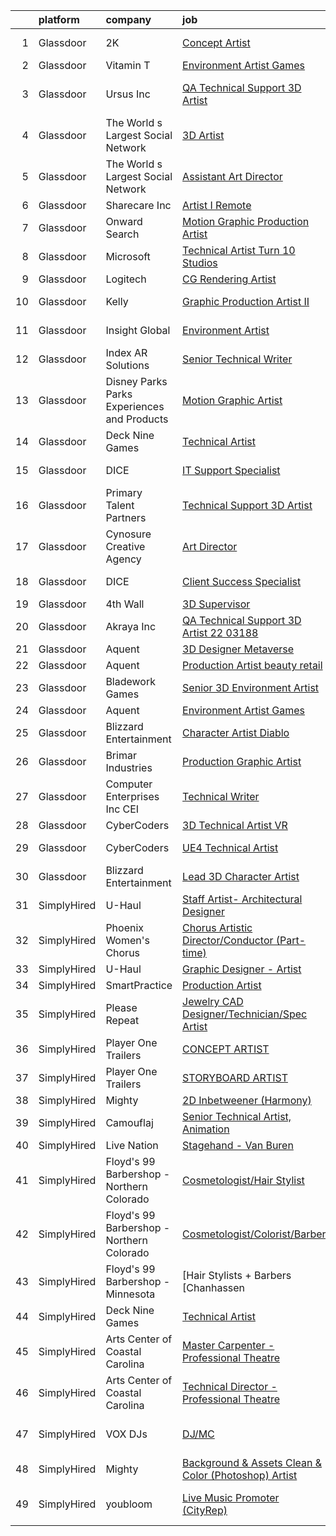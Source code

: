 

|    | platform    | company                                      | job                                                                                                                                                                                                                                                                                                                                                                                                                                                                                                                                                                                                                                                                                                                                                                                                                                                                                                                                                                                                                                                                                                                                                                                                                                                                                                                                                                                                                                                                                                                                                                            | update_time   | location                 |
|---:|:------------|:---------------------------------------------|:-------------------------------------------------------------------------------------------------------------------------------------------------------------------------------------------------------------------------------------------------------------------------------------------------------------------------------------------------------------------------------------------------------------------------------------------------------------------------------------------------------------------------------------------------------------------------------------------------------------------------------------------------------------------------------------------------------------------------------------------------------------------------------------------------------------------------------------------------------------------------------------------------------------------------------------------------------------------------------------------------------------------------------------------------------------------------------------------------------------------------------------------------------------------------------------------------------------------------------------------------------------------------------------------------------------------------------------------------------------------------------------------------------------------------------------------------------------------------------------------------------------------------------------------------------------------------------|:--------------|:-------------------------|
|  1 | Glassdoor   | 2K                                           | [Concept Artist](https://www.glassdoor.com/partner/jobListing.htm?pos=129&ao=1136043&s=58&guid=0000018104495087941b4ac4effd44a5&src=GD_JOB_AD&t=SR&vt=w&ea=1&cs=1_e12493be&cb=1653634323007&jobListingId=1007861689507&jrtk=3-0-1g424ik5or0p6801-1g424ik65q0un800-98a003729e60c8bc-)                                                                                                                                                                                                                                                                                                                                                                                                                                                                                                                                                                                                                                                                                                                                                                                                                                                                                                                                                                                                                                                                                                                                                                                                                                                                                           | 13d           | Baltimore, MD            |
|  2 | Glassdoor   | Vitamin T                                    | [Environment Artist  Games ](https://www.glassdoor.com/partner/jobListing.htm?pos=117&ao=1110586&s=58&guid=0000018104495087941b4ac4effd44a5&src=GD_JOB_AD&t=SR&vt=w&cs=1_854f8ee0&cb=1653634323006&jobListingId=1007869703247&cpc=3BA4CE39D5B5DEF5&jrtk=3-0-1g424ik5or0p6801-1g424ik65q0un800-b16b9bd347ff9b73--6NYlbfkN0DMrcEu7yrtATojKJA7cEzGQ3FdRGWLh0CZQInL4ECGI6k5tN82kdM0cJmh4vC7GghDUiCrBCzcmzRQhuhw_EUgpqveB_AJxkOHiywzxAOdN4-mL0Ndw5IzkIMiDHbiOMGzSQBWTfgVPuUEun1nvBFi5dXhVQEenhtQE5aE-GFbROfoeZLpgkrCHUVSbdDD1slSC6XjxZoAlONkxe2p6EpZtk00mogDDGp7uhaR3-sikYKtEHt-3XIu2gQh4LrqdRb9JNzj2xATEebdRFSjZjX7wLyrj0lV3EXsOHzy8Y9NJH01s-A_eTBTU4IhB5bhiS-8S7cY-ryfYpqwVIGm47V3aroe5VfiNtos1-6NV-0YyOVoNahzkVA8r1u98jgaw0gfeVN2bTy3oq6KJLd-tD6SxEtuOVnd0nFGgU9uOMwuqKHXvh-UdWH8RO1uyGeL0ozMffY0YFy0D1VvH6y0_TUm)                                                                                                                                                                                                                                                                                                                                                                                                                                                                                                                                                                                                                                                                                                                                                               | 9d            | Seattle, WA              |
|  3 | Glassdoor   | Ursus  Inc                                   | [QA Technical Support 3D Artist](https://www.glassdoor.com/partner/jobListing.htm?pos=106&ao=1110586&s=58&guid=0000018104495087941b4ac4effd44a5&src=GD_JOB_AD&t=SR&vt=w&ea=1&cs=1_6f799bdf&cb=1653634323004&jobListingId=1007895506669&cpc=7F6F94E2229B3AB5&jrtk=3-0-1g424ik5or0p6801-1g424ik65q0un800-2f95e1f65c736e8a--6NYlbfkN0CT8vBT9H5mqECx2dfLV_FONLPDKpIRssxVwtj05Tmm4rA5I0VNOPdM1oYsK66ov5pd1D8TFEzF-bPxv7iFcqwJIp8izRZ0O7z5k-EIgIS-qEe3oSm8paC71AzvSTsFdbaqVcnybvg7X3v-Dl3nVei1INK04EuV7KbUNp9NSXlRlNBPnwF4hc_LsGlEE-AaNZvzm4ZA7vXpyZPm7v57EMBRz87C_HhGUbs8njjIMve5lDnKEpm2TndLO9niM_2YMMsDghyT753m9Wl0IH70lPlrILQM-Lnj5KvMKW0Hf15fCu3-qqRY_BQ-Orgz4U6byYLyfJoVp_ABLLDBrzoDer1MWaMdCe1bzq2QGaOQUiullHDl0HwP9svnh-wT5nTLgp1oJbrjKmcNTt5XdzV48PbM6dt8fmprbDwViJsTxwtYRDzNmTs7hCy6MCjYfU44Ry1wZUe3b47QNOOdkm5stWB43lH8KD1CtqBW0QW9Qlue2_BuZ4p8_G9lFdjK__ty7fV9Ww0Of2knk-VmUtrtbz9J4SWuXyFYpY0TpWllG61iSmLD7gTyr-jz3eEhinBFhExvMf0ZKPOlGgucTijYbeH_DiMr8Kr57TaCl7wPnJl6Y_5Z4zZsQ4ntTBD2P-1pgeSoCNd3Hq7hnV4c46mhp-frE70dTHw9kOnyfa-wTqjvsCpcY9myL68DoUCHyd5MlcQJy2wBUIQcXGCVXtgGRatrabELaENRSEX-SN0CaFgiohEEKJsm8y87uwtaD9Ky0hQG7-4pDU181AeBsbNBZG0nzO3MoEcnyw5u4x9ibwSUOnKw4_gRpoWZZNV9d2YTBSlT141X2YVwE28pc_Tm8s5xjyfaiXx3VCllxAgwkhC9tPIgYeAVfUVrqP0lMU2ptH2IWfpWaPNaeKAn3ncSlvjip8mhIl8v8OddidwkAHIoTv3gDh7dt3gRKsoM-K0A1ybWvHOicrdEfi3ICPOEaKEeWGOMhmOdtqNVK3FNJ1ex-rNEu93Qksgvsk_a9a3Sn8UzK8ajIJB8OQ%3D%3D)                                                                                                                                                          | 24h           | San Francisco, CA        |
|  4 | Glassdoor   | The World s Largest Social Network           | [3D Artist](https://www.glassdoor.com/partner/jobListing.htm?pos=113&ao=1110586&s=58&guid=0000018104495087941b4ac4effd44a5&src=GD_JOB_AD&t=SR&vt=w&ea=1&cs=1_d5d6898b&cb=1653634323005&jobListingId=1007887320014&cpc=F41FEAB56D215062&jrtk=3-0-1g424ik5or0p6801-1g424ik65q0un800-5a9b5b0777c65463--6NYlbfkN0DSgjPPcnEdvoK3uuxfISLALE6pB1FR7YSHOr_tSg5_QGIhoz_2VqUepdcKLBLI_zS2blUDbD7HHtjy1zKC_nmU-WXsTEr0zUGrzPJlaAdyCnT4m7SFmb2u7B4QI22uFENgKBdGeJpQrBaDSPonRTJFynOiHdeaKH7RCKR4zL4zhEfeWF35rSkYguauY8vQAiz3PIG9amGtQUT6DvdQTdszN3YOYHy0zu703KjzwIJPZV1edjcjV7atPQg1hTXnEoskLgpv5llJmB8B5srq1R-ETKVewJuD32KQxVdHKIDHyWu7QMeP47ymSy6QgPkLQi3IZn5x6oAOoz-EHcw74hszMdREoR5-u5_6q4_4rO0Xwc1gd1yBjRNTqt4wflH4vuC-LJK4CVLF6aCiupo0h1pRttnSJF9XCPW418L1Fuq4wAJxL1T7NkzJw1WT2kwRHHFrOUY9rGabnnEywAXw10zpZ36FV3q_MR0eCMUItqBuALBd9wDiuid3mJ4Wo5P6SMnyAP8-m1eIKjuut8xPnrizmlfGKuKAmAQ7d4qgYuEZ40UckH2gd1giaelIwwcTWQeZi4LSE7dzZQ%3D%3D)                                                                                                                                                                                                                                                                                                                                                                                                                                                                                                                                                                                                                                               | 3d            | Menlo Park, CA           |
|  5 | Glassdoor   | The World s Largest Social Network           | [Assistant Art Director](https://www.glassdoor.com/partner/jobListing.htm?pos=116&ao=1110586&s=58&guid=0000018104495087941b4ac4effd44a5&src=GD_JOB_AD&t=SR&vt=w&ea=1&cs=1_5cf623b2&cb=1653634323006&jobListingId=1007893754615&cpc=334ABAF5D42DC775&jrtk=3-0-1g424ik5or0p6801-1g424ik65q0un800-c8fd89e0875b1b4f--6NYlbfkN0DSgjPPcnEdvoK3uuxfISLALE6pB1FR7YSHOr_tSg5_QGIhoz_2VqUepdcKLBLI_zQ4dfL_mMshOos95en_JIyx8E4GpGx4iJ6E0RzPegVSF8WH4jq5WR5meCYmXttGw0DeMdx-IMQQGKFTgFBbFk46SNDaD6jxyQsfJvpjhru_I-nAPlEXU4kwqVhIfMLSHwPZQ-Za4Xv0O9VnaJtxKSwDJ5sSx1z1Rnc1R9V-FNeznS4NKZI21mANZNB5ilK8UZlwNOgUDjgVcb3JgdcorvspngyLIhOfv0Re12UCA-ANeje1u9CiBXwV-Sv39H5B-MgS68s-7azhq2a7Uum0m7PcsG-212vBcT5lNHzB2edbxLmZTlpQDxX2owOZysOuFZnI1XeChR_wMr7ADkWEw_HyUkfZ0fUadpRuHrWwXShlTihD8CPcdGCXVIe-qSAFJSgN6YC_E7_HGNtvfqr_lVuE4tKK4gPalBiwNpGrf7xG_tM9tB0Kwa8w5iDTdNRNlhK4kVbdDYjDUQsTR7TP8miR0y5NCOXMpma_eH9SfwC4ImXv96lveTxItMqMV7miB0lNUFY8nIKI-Dv-j4oC9Bur)                                                                                                                                                                                                                                                                                                                                                                                                                                                                                                                                                                                                                              | 1d            | Los Angeles, CA          |
|  6 | Glassdoor   | Sharecare Inc                                | [Artist I   Remote](https://www.glassdoor.com/partner/jobListing.htm?pos=127&ao=1136043&s=58&guid=0000018104495087941b4ac4effd44a5&src=GD_JOB_AD&t=SR&vt=w&ea=1&cs=1_d332c471&cb=1653634323007&jobListingId=1007886751136&jrtk=3-0-1g424ik5or0p6801-1g424ik65q0un800-2a2d66739f1a2163-)                                                                                                                                                                                                                                                                                                                                                                                                                                                                                                                                                                                                                                                                                                                                                                                                                                                                                                                                                                                                                                                                                                                                                                                                                                                                                        | 3d            | Sarasota, FL             |
|  7 | Glassdoor   | Onward Search                                | [Motion Graphic Production Artist](https://www.glassdoor.com/partner/jobListing.htm?pos=115&ao=1110586&s=58&guid=0000018104495087941b4ac4effd44a5&src=GD_JOB_AD&t=SR&vt=w&cs=1_e9cef559&cb=1653634323005&jobListingId=1007893632752&cpc=6FC5BA77C9A4CD78&jrtk=3-0-1g424ik5or0p6801-1g424ik65q0un800-b2dff25a131663df--6NYlbfkN0B7YoEZZ2QAGDyEGGmBPAUWSHc1Mt3sMCn9FehKcWA3wwfxcx19LEZnY8Y4HGhdxxo6fwQrTqm1dHsF-qAo4EFWxjrCapzodPFADzkwy1QCGlC6T9i2nL0GLhHYIBeqdvUUvWS7RN6lNdvwEeKEf75ILJl8vgNwXShUagQzM9DQxrtrToFjpdoppnNEXPBK1uq-QM138qdmguNnVCi23Xnh0m_PwYqJSm6243Sj7P1nAcYlG0yMgF8OHzaEOTVVpjudQqfF6rqaiK12G-tDPnB53kpuPbpGr1xYTSmbWkw-vlM-wzSfrfxsK9dXUQrZcDP-2bnx7A8EXGxyVTQhO3s4mZxvyeimyOPRnelCO36zRSDY3JXcwLZVQ9ymIlmP8vpf_gDShXEXCMa5JIamcx_v6sXChkUJCKcqtPWCLaQneYFuPmzdIduz6Vkm_zrQPzd9o4wIPETR7wHr7Y_Wbagt1AYCoXuF-QgPzeYeaAU2gpqDwuJJBI1nN0J6mvE4tAL74rpsA9pxooBJGAokuOI9shoWIFh4N-DzPcoiUSFnnwDp1uvFtR3BM0cxJYUZ6dN1qG-0kakQn9lN8dn2SO-eYOBxhtqj-DbDTeOl-dbH9cV-78jETW356wey4arBMQj6muEy3oqx3Glevyyjpp-hbOMiIIQgm_D8rmad9ByQcS_vG9B8y4YEeBY1HMDS8t1bh1pfxgRDTPVCSlMiOQhVwaRL2zbHfpBy_PEFsIwYnBmyHez5eCLX2mNZQz9a82CTucQlQ4SLEV4B6SB9ZePTn-O2o5MQhzc7jRH4eC10QEAIFnZ70g3SUn1Ey-IPBaDy9WxlRjhCjxS-csLMCE-FX1wWnYCzkCnDvkY_U_qJdso1BCZrwEvMxG6ehjfrekbdq76CFeoj62cpNINraWETCeuRjg9-aCl-VXp3qRF2_3yD_xJmU-MvXPyAFARepmLyvO0KrdcZupIlAvNORt7M97dh61Idka0jmUVvOKAkaHeAIV8M0bOe8LXwINEK2tc%3D)                                                                                                                                                                           | 1d            | Sunnyvale, CA            |
|  8 | Glassdoor   | Microsoft                                    | [Technical Artist   Turn 10 Studios](https://www.glassdoor.com/partner/jobListing.htm?pos=124&ao=1136043&s=58&guid=0000018104495087941b4ac4effd44a5&src=GD_JOB_AD&t=SR&vt=w&cs=1_b408fe9d&cb=1653634323006&jobListingId=1007896409668&jrtk=3-0-1g424ik5or0p6801-1g424ik65q0un800-9b4718e432b74014-)                                                                                                                                                                                                                                                                                                                                                                                                                                                                                                                                                                                                                                                                                                                                                                                                                                                                                                                                                                                                                                                                                                                                                                                                                                                                            | 24h           | Redmond, WA              |
|  9 | Glassdoor   | Logitech                                     | [CG Rendering Artist](https://www.glassdoor.com/partner/jobListing.htm?pos=125&ao=1136043&s=58&guid=0000018104495087941b4ac4effd44a5&src=GD_JOB_AD&t=SR&vt=w&cs=1_60a337dc&cb=1653634323007&jobListingId=1007873988408&jrtk=3-0-1g424ik5or0p6801-1g424ik65q0un800-b08fffa2917d5fc8-)                                                                                                                                                                                                                                                                                                                                                                                                                                                                                                                                                                                                                                                                                                                                                                                                                                                                                                                                                                                                                                                                                                                                                                                                                                                                                           | 8d            | Newark, CA               |
| 10 | Glassdoor   | Kelly                                        | [Graphic Production Artist II](https://www.glassdoor.com/partner/jobListing.htm?pos=121&ao=1110586&s=58&guid=0000018104495087941b4ac4effd44a5&src=GD_JOB_AD&t=SR&vt=w&cs=1_449807e4&cb=1653634323006&jobListingId=1007880783195&cpc=8795CF9063CD573D&jrtk=3-0-1g424ik5or0p6801-1g424ik65q0un800-eff112dce0b29e29--6NYlbfkN0D6qFSVCaa8tXn-rJ3OcXif2lPyFmwsE2iZBGE4YLg1gz3DzxANTQL26tb-SQ4b-KAny2YJ0LIWcTfz1MOLIXtHwIECjYnC1tkK4jaZKSoR5Gqsg61p5Bwo3klE12WfQGniIVVXygTMjEtakoaMmoQCBKfW_ncDzHl-JXP-kn-XeX5Wk56eYdGbuZ3hbGNPuzingfWWMtGt0Y4jPDElCGgk7_cFkXRr7bg3DkUDuK7KFSdEXvtHl7hoWzB3Ukw3Gc4_bmv2E699x8SE-fI1_g8eriGoqel4qLw7uJptdAxUn1-x9nERVji6Xm5zr6PZitwjeixCiXiNeeGca0PRqSaWf08zGhHs-1xORUnqJemfiCsfT6U3ceYUP8CNVm1mryWI4lzAjtnmeRag3_-QElca4IZPpp45Eqlb3314TbvJFTZlKG6D40JmHxJaMWZvBPmx0rRdG7yYIRHVqo97ehBd8EkYOpQeVWQ15W2YoL3-l9dkDWuR-_b2nvnYmnY8dURVLTy3I49g7j7dx9pyfYQtz3gck8FxuKIFixdQQi16rW_wkrqEiFm0UXnH3hAaTCd2NkRU5APif0atEkg5CjDcdCtcpN_Fsdh2ng3xSzNjKCEnJEmsQsI9koTTS_SoJ00ezw5xyCBlTN_qrZwEEtPI6oNG8OatzdYoufib6ZWF5t4DKl1rBuEEpry1hMkh4TLj82JesM0JMz4KCh8Kbz8obfX4Lj8V3pqXt3KAIwuW6NIhm2ve-Elikxh2bcxWhgLNkvkYzNUTew0veOs6INk7SV1gagOlnTxqmkp_oAoTBUYvf_uaiJfguu82YQdAGUuJe3U8rDzpvV3ky6u8nXmy87uT1Mtf7EMCzPgIhfOP6xZP7st9nSsDhG3tlU7a99pMy0coE7e30nts2w7n1jo5NMhd0favmYoZpGWIrqve3URAvo17eotT2YkwOMy_F3yNtvtaMm6WEdRwVIea29ujjCdnnyMp3SmwIBZfBGnNBGuJ2qQY15rqnf96UnWdAFEEax0MlgrguN4bGESvjYgxyE4myS1Ay1-k10H1nX7X2CgXCn2o_jKn04YCSReyjewSIxCgunHJZp5LR8OPUiwOVzHbPmyewLlnLw70hx6AMDV2OARB3yqGguXw0oawM7GDT7rDDuMTw5iJXbVhvXiwotM0GIIHXUcOhYuMRJKK2Q%3D%3D) | 6d            | New York, NY             |
| 11 | Glassdoor   | Insight Global                               | [Environment Artist](https://www.glassdoor.com/partner/jobListing.htm?pos=105&ao=1110586&s=58&guid=0000018104495087941b4ac4effd44a5&src=GD_JOB_AD&t=SR&vt=w&cs=1_9fdbe8be&cb=1653634323003&jobListingId=1007895115248&cpc=C63BD00756FD6F58&jrtk=3-0-1g424ik5or0p6801-1g424ik65q0un800-ed5682568ce068b6--6NYlbfkN0BKkHZu3wF05EeDimN_p6sYpKCMArvwa95YdH7UpkaBCqc7l59Erwqcl-ZxWPl_M-l86BJxVxPOJWDOxm5znJO0IBMsIY-0pMnr5VKbrUu9yuCSKci2WhBr5DlZdzfyodqBavvxA4ZgUEE7n0lK8UV_GFfqeVOj2Kh75BPqCNPGsjkJ0mYvNNTcaeTUP2p7Nb2BiCmnSCAATguZk-6zwbUYa7QPDA_VwUXyJvTZB4JZvwWNpg9zCX9yh8uirfyXF4EuH2GrRauD0mG1fvJOp3NtbdWrZfmIYtUFLiUIMnsUTa1GMaSTinOhiyxG5JD_luM7vt6VgLyKd10-ytX7REw5-OwXDetEmqmP3_mpf_26_mlYSeBxSL-lCVMyHIdPxLSuHyZDsXAhxi2auHzv2ITBrD-Q574YRFAbmKqtOpohVTKDinXJDjhMFqLUiUmttnqBa-3A3ML0suCBDmDgoNytHzaM7yjI0N74Kg7_5EDb_Y_Eq9boVgdO)                                                                                                                                                                                                                                                                                                                                                                                                                                                                                                                                                                                                                                                                                                                                       | 24h           | Redmond, WA              |
| 12 | Glassdoor   | Index AR Solutions                           | [Senior Technical Writer](https://www.glassdoor.com/partner/jobListing.htm?pos=101&ao=1110586&s=58&guid=0000018104495087941b4ac4effd44a5&src=GD_JOB_AD&t=SR&vt=w&ea=1&cs=1_d2581449&cb=1653634323003&jobListingId=1007889180280&cpc=EBF2DBC125F10176&jrtk=3-0-1g424ik5or0p6801-1g424ik65q0un800-a449aaa23541b290--6NYlbfkN0CHpSnjIPxMtekS58WZl5Olhjo2iWL5RjE_Boe0ccr3Fp74b-beha0UYnYA2o1Hr8aBZRI4LjtwWR-KSxNhI_9ghr176qPMYtByBWxppDYXcFAvzS73bUdZ5gjzcCccKxcP0Zo68ySkNEmk63u-p0B-BWXXKMLKvfvIBvENj3WGxZBpH1r13677Pub7XZJAmAjVhRU1A22KijwHmp99N0hEwh5UxQ-84kHdgsgC5_WNrxDQTaVYLHAEdp306OsYsErYo8PYUM7Rx_F-l8C8ATLs-7Z4dBk0d_i74IpjEjDJOTpKAFJ9l8i4K2HCVD1wNG-cRqkAU16xKZ2fwPJmYHOCX0hjqhn-mM83NArYx589uiScv3RkOWtQ6Gk-wHNv4jJFLDzuJYvGZqqrQs-xMCm5HCL5aQuCaGZXldtO1x8ETnIPnbojUxkVhOCydzl02TIldZAjmgcVXd6C5hC3kPFzlK2yEeH1w8AYjF1cb99t-HJnQKTXxWEvxUPnh3MfivHGw6V_Ap-gwg%3D%3D)                                                                                                                                                                                                                                                                                                                                                                                                                                                                                                                                                                                                                                                                                                 | 2d            | Williamsburg, VA         |
| 13 | Glassdoor   | Disney Parks Parks  Experiences and Products | [Motion Graphic Artist ](https://www.glassdoor.com/partner/jobListing.htm?pos=107&ao=1110586&s=58&guid=0000018104495087941b4ac4effd44a5&src=GD_JOB_AD&t=SR&vt=w&cs=1_ba8cdfbb&cb=1653634323004&jobListingId=1007895988000&cpc=A65DF3A704A48F9B&jrtk=3-0-1g424ik5or0p6801-1g424ik65q0un800-193a493968309204--6NYlbfkN0DAFTyt7pbDCC2JPO79CSdi1dIb81yjczP5qsKcZIxgiRd1qisRd4re16D_VG3-wzVt0-0D5x6rmsbjnG04D8zCA2v0Sz8JVC8IIWAhpVHPIwFiMTBgKIaXzb28cIayVbGLXA4ZIntxOBtAnNO-cNlP1qqDbSbh-3mzjoYS2_bjef9m6rgh03IudWRYSNzdGRc-Gl18R829mrUC9WdMPg9Yfo5W_RW1_niAmTtzezgcFGqFOTcVpzAS8jqo7R523WkFlnlVSo5R1CJPsem2vwjK7ecAVKqdx2nydWEH5vY84Pg52CWsyiQ5fY2jD3egKsqwP6vPZ8N3HL0TzG38NArFBqfEeyurTnf8-x0r5ZgE5kktrYhwfyUtsoDLEnS4Vsj90Gx6v7qw0YSkMRidTnAabcbZhHhACGu-kYdCl2GoFOyNVtd7COCl)                                                                                                                                                                                                                                                                                                                                                                                                                                                                                                                                                                                                                                                                                                                                                                                                   | 24h           | Boston, MA               |
| 14 | Glassdoor   | Deck Nine Games                              | [Technical Artist](https://www.glassdoor.com/partner/jobListing.htm?pos=126&ao=1136043&s=58&guid=0000018104495087941b4ac4effd44a5&src=GD_JOB_AD&t=SR&vt=w&ea=1&cs=1_60f22ba8&cb=1653634323007&jobListingId=1007895658723&jrtk=3-0-1g424ik5or0p6801-1g424ik65q0un800-0848582444d55b6c-)                                                                                                                                                                                                                                                                                                                                                                                                                                                                                                                                                                                                                                                                                                                                                                                                                                                                                                                                                                                                                                                                                                                                                                                                                                                                                         | 24h           | Remote                   |
| 15 | Glassdoor   | DICE                                         | [IT Support Specialist](https://www.glassdoor.com/partner/jobListing.htm?pos=108&ao=1110586&s=58&guid=0000018104495087941b4ac4effd44a5&src=GD_JOB_AD&t=SR&vt=w&ea=1&cs=1_be5e1872&cb=1653634323004&jobListingId=1007895545828&cpc=3BA4CE39D5B5DEF5&jrtk=3-0-1g424ik5or0p6801-1g424ik65q0un800-ac11c6b545a25c6a--6NYlbfkN0CUeXyvun_zzcbTuVV9XkItJxLXf456cFYgZ6pSIQApdwhX4bssIe_OvIeUhD3yOxoj8MG1SOy41An69NoZUATaqgd8KiGGsQV2wANSi0rMWgHpup2sreeZRmxbwKVjA6n_K4Sv5Raxo8SodhMYgczyMenv0dnUB3FudJ4S4RROBPXxzu9wIUXcAq93RKy4WmL8v_6xSPGHXeGCUIfMh3kE3ztnSVSM64EsDMHZ8YWtTy83IwQgdu3JWGv_fWEIGlIYtpwXE7KRCdaHfkbNjT1yQ1xsSnkgIiN6qEoOgVDlmtITmJtGQdqiOozrKEts0ZeRnxgR2f41J0zda5QDJOS5SiJiQlon5BH9p6sYiKMWhaMxctMhdt6NMzLaJ522raUqnJU1fpEDXTynzqHXooNYsEqXqZa8fR4yFR1YGeuaxhZkH7BdxnLNOAWH5DBt8eg%3D)                                                                                                                                                                                                                                                                                                                                                                                                                                                                                                                                                                                                                                                                                                                                                                                 | 24h           | New York, NY             |
| 16 | Glassdoor   | Primary Talent Partners                      | [Technical Support 3D Artist](https://www.glassdoor.com/partner/jobListing.htm?pos=114&ao=1110586&s=58&guid=0000018104495087941b4ac4effd44a5&src=GD_JOB_AD&t=SR&vt=w&ea=1&cs=1_330cba70&cb=1653634323005&jobListingId=1007894993811&cpc=F41FEAB56D215062&jrtk=3-0-1g424ik5or0p6801-1g424ik65q0un800-c0b4544b55f3ebd4--6NYlbfkN0DOCvLQenlXS7fh3AEEtPwhntZQnPW7UfiJ0vyM-Z38ZvlXuLrJoooXVJlodcpC3T9Od6cbpfJgIWqiuINw0fNhhNTaF1Mci7x_Zd12RqSMfqbdVCxm5DssEpF6HAe2Idg3BtLK9AsTmb8en9iJfky4k4-O2uNaUztv3f3lg8BajfMA_IRDY__tHwEGV6amdfqB_OaQXk2WeGa04BzrDOzfxPRQnvd4KCJ_NsQ2LBZl7S38qxBmDcIW2gBmc25GlEE_6Flj9dhfNBDK8-kTPNLN0WiLjoQq5Mqb0T-DeaJymvgUxEpRhP_Cj-d-F_As4n8jhrO9PsNKpgeEi5eyLITRi45Hn5Qyg77jkOpUXkmW6bsP129gGBO8IitTtWMz5QtRfy8kG0rRlZ0ly6b4h3knhxRdNQUBQuI315YALl8GSYsn4ApmBwbJDrwNFgwhXbtC-INsQ45ZO-jsJ0vhxkVeKK5Vh3LPQs1CpXbUBS8EsAYKJMYmAgV6ShiGB0uHjzxRofsuCV85tw%3D%3D)                                                                                                                                                                                                                                                                                                                                                                                                                                                                                                                                                                                                                                                                                             | 24h           | San Jose, CA             |
| 17 | Glassdoor   | Cynosure Creative Agency                     | [Art Director](https://www.glassdoor.com/partner/jobListing.htm?pos=111&ao=1110586&s=58&guid=0000018104495087941b4ac4effd44a5&src=GD_JOB_AD&t=SR&vt=w&ea=1&cs=1_907e0a69&cb=1653634323005&jobListingId=1007883124488&cpc=6FC5BA77C9A4CD78&jrtk=3-0-1g424ik5or0p6801-1g424ik65q0un800-c74df34d8a76c820--6NYlbfkN0Bv8rpQ3C0vNvEpKBdfVpZ9c58MF1Fad22o0QLxoHrgwTU-3KBlNaRuijjMkQSNkI5vOS8I22iJH-5Noaz7SmcMI5Bi6E67e9timsr8LC5awrW5JgXRvegIx9XOf1q0dtd64Y6UNed2SY4OJhQoItfxViKbGqSL1sX02IAzLrtZXgm3Q6-xSYRj43NtHPXi6814IMVDZEHe82lJV762snDg7ln2VcPnee1y1pW6QzkIhLKLytz5hPI4zIEBzWU45H9AM3hfwpmZ1c6N9v_D3w7Hd_mbbAzz3RqIIhzE-IQ9JxIAqVfi5TpwOS38BJMWNweyEvCoj75oN3txZ5Hvx4-z9u1jdKSW7GzE0j-bE3eGttvC5Oq5ul9N9jMiVjFldxRbwHzTzV4Aaz8yAQ5H4duCfZtCm3Nwq759L1ct8r0JVH2P2xWekzEEAugKFeOGaRu0NpzD1Loj1vxSkpP8-TEixq7aM-1FxN0UbM4go9jrli4Z22v886CN)                                                                                                                                                                                                                                                                                                                                                                                                                                                                                                                                                                                                                                                                                                                                        | 4d            | Remote                   |
| 18 | Glassdoor   | DICE                                         | [Client Success Specialist](https://www.glassdoor.com/partner/jobListing.htm?pos=112&ao=1110586&s=58&guid=0000018104495087941b4ac4effd44a5&src=GD_JOB_AD&t=SR&vt=w&ea=1&cs=1_ec5ae081&cb=1653634323005&jobListingId=1007886531278&cpc=3BA4CE39D5B5DEF5&jrtk=3-0-1g424ik5or0p6801-1g424ik65q0un800-b2eb169203d6eb5b--6NYlbfkN0CUeXyvun_zzcbTuVV9XkItJxLXf456cFYgZ6pSIQApdwhX4bssIe_OvIeUhD3yOxqs26jkNGZPwR6n0EzYgAVLP-EErClRJXGFxtwmzfXyPKVvWw6DVPK7onaZokqTlf3VMwG7BgeIPXOlg_O7InyMD1BlYgFkfGyx4R0cid3y4AGEMJHGjGc1K2l6Fr79B8FNvOQMUh0C79ejnqFuNlGcJ3thM9wjknYofnXo59d1gCL4OJGTTaXptxHmGCvhsq0CdHG1t1q5k0kXCk1-i7LcfssITm6rHb2eUuZhWEFFS8nAIgQBJr_npTj8iqFbAvi5AfKxnozngcy_pcKC5trrrtocUt0j2Qpo6lR81d1vBlOU_3hPQcKbkJFpwraXMQPS-svPtwSt9EMgW8aqifFPTjeBnqrs9JXMiT-YWrW4EQhPXbtQ4DdOydD4EHSspyk%3D)                                                                                                                                                                                                                                                                                                                                                                                                                                                                                                                                                                                                                                                                                                                                                                             | 3d            | New York, NY             |
| 19 | Glassdoor   | 4th Wall                                     | [3D Supervisor](https://www.glassdoor.com/partner/jobListing.htm?pos=104&ao=1110586&s=58&guid=0000018104495087941b4ac4effd44a5&src=GD_JOB_AD&t=SR&vt=w&ea=1&cs=1_27712c9b&cb=1653634323004&jobListingId=1007889266959&cpc=9A35C3CDC9AD954F&jrtk=3-0-1g424ik5or0p6801-1g424ik65q0un800-9f4c2805b18343ed--6NYlbfkN0DdNONLqhA8z6QrX6vw37qu8cGScUjPKwqVQr3YAsb4-6GIOezsdmm4LdO7OLNRXacqUoLpjvgdIjqxUX5kTANKgolZvE-TXIasjjZmW1QCMSQ9xxbmkwHCXhAByc3hTOmvNqkUZatLOgcVbdv_l0ovteWnbl1tUw1q2otODp8t8cvYGR-7Bn_6-thkRqfOobFm_dFXXxwv43qORfPhK_40-6DNrmKLbsyPBzeLdmqeiFIr-9Eq3F-YJU67DYrIe0XwT2KnhUkodAmRNv1gnz1pEv_L_Z-uOQeX6qG-fOoR6GVHSa40Kb2MpeZx5T7C_8RHa3rRfksCpAg3KKqK2Jbk0qTAyrqz50URtgq5rz3GZ3yWXLGE4_tu71tqEsLm5Rtbu6-7pI1_-aFfzVYKEk62owQjv7hQzB2JS2Yr5DYvF1GYYeHT9dlfqEU508CAqTKp9D6tSXu_d0HGi87GoX1TBSeUTC23HmeRBGABRBFO7NlcxXKTZ-VV)                                                                                                                                                                                                                                                                                                                                                                                                                                                                                                                                                                                                                                                                                                                                       | 2d            | Remote                   |
| 20 | Glassdoor   | Akraya Inc                                   | [QA Technical Support 3D Artist   22 03188](https://www.glassdoor.com/partner/jobListing.htm?pos=128&ao=1136043&s=58&guid=0000018104495087941b4ac4effd44a5&src=GD_JOB_AD&t=SR&vt=w&cs=1_79cb9dd6&cb=1653634323007&jobListingId=1007895576307&jrtk=3-0-1g424ik5or0p6801-1g424ik65q0un800-e728f763ecd3d3ee-)                                                                                                                                                                                                                                                                                                                                                                                                                                                                                                                                                                                                                                                                                                                                                                                                                                                                                                                                                                                                                                                                                                                                                                                                                                                                     | 24h           | San Jose, CA             |
| 21 | Glassdoor   | Aquent                                       | [3D Designer Metaverse](https://www.glassdoor.com/partner/jobListing.htm?pos=120&ao=1110586&s=58&guid=0000018104495087941b4ac4effd44a5&src=GD_JOB_AD&t=SR&vt=w&cs=1_317f4c04&cb=1653634323006&jobListingId=1007886056639&cpc=AC285F3A3ECA6BB0&jrtk=3-0-1g424ik5or0p6801-1g424ik65q0un800-14aa0cad468b6434--6NYlbfkN0DMrcEu7yrtATojKJA7cEzGQ3FdRGWLh0CZQInL4ECGI9gD0Wolx9R2EDT7B77c2cTOkqdPPTYkDVyLVTMGgquo8-bW2Wreiha8aW8KA5H5On8A5p21At5MVpdm7_K3oMiZi5EkWnNyrft4BYW92PgGQjQSKbZDUzrGaH7LvlgHbRSIwhOGw1So4C1PC0CR7R8LCZp6FC5p2lfVj0hvKlnp1CcMDIeZ0ms8Q_z_XwfdSvBWjXFu5UfygldHwOIpubW5w3hCHgIQA0ezIz1zSbQ_0F9WNGNa1xX3rZVUBnUh93ISGESJofwxcmsY3sRehrjRSWj5YCQpnQNovxdT4_nqe2NRdLoGUZBXjq-YxhLf6v6c7JJiK4jCUPVc8iabb-HaLX9DvcdLlxHPjsfz8zBdvU2IbLB89147XS9PPAQyTZ38eHjJMdkeEam1Pa2wFlLEw_XbfnvsDH5e07LfajXzFeXSi-DaxTYnH8eMYItEXbk0YQEoF4Lx9tSB_SebQcs%3D)                                                                                                                                                                                                                                                                                                                                                                                                                                                                                                                                                                                                                                                                                                                      | 3d            | Remote                   |
| 22 | Glassdoor   | Aquent                                       | [Production Artist  beauty   retail ](https://www.glassdoor.com/partner/jobListing.htm?pos=119&ao=1110586&s=58&guid=0000018104495087941b4ac4effd44a5&src=GD_JOB_AD&t=SR&vt=w&cs=1_25510143&cb=1653634323006&jobListingId=1007876650155&cpc=AC285F3A3ECA6BB0&jrtk=3-0-1g424ik5or0p6801-1g424ik65q0un800-9fdc8097c4105faf--6NYlbfkN0DMrcEu7yrtATojKJA7cEzGQ3FdRGWLh0CZQInL4ECGI9gD0Wolx9R2EDT7B77c2cSXm5NwfFEmFJHWglJJqwZoPzHffcQ3AKiWjCuFb4V81dOPeH6ek3k14IrWRuogzYoW0a-dGwlx6pERD05PbcZ4e0yL2KY5U6lCYtvaGPGLyc54CIzPVVDtIyaf-txO7lI2uZfpeoOICPsfvQIFAkqvopsbGGLjxv9oAvesU0JmVjiXH-w3qOYoVUWqak9EeteyHZu5PM-HFkrEaywmuHkGu0Iabppfp5gpnhhz-Zqy8PAB6mG_zar0-Hr85jxD16-lt1OojOFmAJMndp3HIe060BqhjH7Y2a77TBfiDGZoPk32yc3n4NkGf_vN16gnEWX7rYUgDoLtZfi8ymG1Dij2XqoyWbQeluY5EFC7zoFH8kCiFM0S1rp7hZTwO0ORsj6jcCwxneOnIg%3D%3D)                                                                                                                                                                                                                                                                                                                                                                                                                                                                                                                                                                                                                                                                                                                                                          | 7d            | Remote                   |
| 23 | Glassdoor   | Bladework Games                              | [Senior 3D Environment Artist](https://www.glassdoor.com/partner/jobListing.htm?pos=103&ao=1110586&s=58&guid=0000018104495087941b4ac4effd44a5&src=GD_JOB_AD&t=SR&vt=w&ea=1&cs=1_0b8f23e6&cb=1653634323004&jobListingId=1007861429949&cpc=55FC80EBF760BBE8&jrtk=3-0-1g424ik5or0p6801-1g424ik65q0un800-230ac0c482576682--6NYlbfkN0BBnEm5jKNzfUprxe7Ovn7W40ai_9PUlzmBXipxSWxzebGVB5Xi5u-EG15rWg87o3cDnifbKKNzfOmbmVZ7JmLivvYRT5DbrgJSFWzfC2cGpm0xcKMaf2jLJ3UNje8Hg549XmbBki55y7a-dsk4Bg9U_sCFQR-XBtZDjDB8hMEZ0yz6_CZFHGKHKR9acIzlmU8FFr-H2uTNLU7CpJlZgOaPn0iweEcOcZu-TeCGF4bSMC0kgSgZPDU7CRkc24Y-V3UhljN8gP0HEwjKGge4uliyFAVQPILbyruyEw1y0iA02GmVwuaQPfQSwGXK5fT2-8AtG_xqxMXkamaoMEZE5wXTeeLFsQ9o1XmgQ460wbsj1caNBPk9BzSMMQSqxjad0YD3KDlZL02mdYBFxgKYWpAMUhldD1nK6Ti52S7bkcP9_a7Fks3WZtd3ulNA8s1HQqoM2MiPyJlUn8leLD6L3jwYDMdGNLVjYYTN6Pl-GdVTykzZTLKCZqNwCH2mY7qICfx3iz4XJKLdhw%3D%3D)                                                                                                                                                                                                                                                                                                                                                                                                                                                                                                                                                                                                                                                                                            | 13d           | Remote                   |
| 24 | Glassdoor   | Aquent                                       | [Environment Artist  Games ](https://www.glassdoor.com/partner/jobListing.htm?pos=122&ao=1110586&s=58&guid=0000018104495087941b4ac4effd44a5&src=GD_JOB_AD&t=SR&vt=w&cs=1_d69334e7&cb=1653634323006&jobListingId=1007869792489&cpc=8795CF9063CD573D&jrtk=3-0-1g424ik5or0p6801-1g424ik65q0un800-633d7eab8f75d209--6NYlbfkN0DMrcEu7yrtATojKJA7cEzGQ3FdRGWLh0CZQInL4ECGI9gD0Wolx9R2v-Aex0-GK04c88Vo0VG8_-heISc4h2h2MWkryAVWQjDY_WOkhbwW-RfTKhd_uT1Q7to7GmI5KaFS4N_CEyVDOXfxaMXBKOZTokpFdWKELpmok5HvxmTsdDmsxuKlXZXUu3Qwe35mGFvwcqXg3_sCIP6SrGbVCZ_54t7_Vys1TcqLCXZJVEgYaBje3CnW9uGeVzWJGdLm6BqEIisQlSqCkUlZRbyEpcJsyzCBEUb5tHMaFdZuKP2KepygzCdj5h5Z-ftKuGR8-tv5xBVmnajCKdZWP3XrggqS4pocwmgVoIAseKGrS9JTcLcYq6el7L07o4Gajbz01T5JKbCX655ob3epCEzGdLSXhbi0x4us2XVPhcc24ihqSyMrpRbXzLihEEgt9w-ZzyH48ER-Ac0Y5A%3D%3D)                                                                                                                                                                                                                                                                                                                                                                                                                                                                                                                                                                                                                                                                                                                                                                   | 9d            | Seattle, WA              |
| 25 | Glassdoor   | Blizzard Entertainment                       | [Character Artist   Diablo](https://www.glassdoor.com/partner/jobListing.htm?pos=123&ao=1136043&s=58&guid=0000018104495087941b4ac4effd44a5&src=GD_JOB_AD&t=SR&vt=w&cs=1_2b6aae9e&cb=1653634323006&jobListingId=1007889812017&jrtk=3-0-1g424ik5or0p6801-1g424ik65q0un800-f4cf5b151ebe6409-)                                                                                                                                                                                                                                                                                                                                                                                                                                                                                                                                                                                                                                                                                                                                                                                                                                                                                                                                                                                                                                                                                                                                                                                                                                                                                     | 2d            | Albany, NY               |
| 26 | Glassdoor   | Brimar Industries                            | [Production Graphic Artist](https://www.glassdoor.com/partner/jobListing.htm?pos=102&ao=1110586&s=58&guid=0000018104495087941b4ac4effd44a5&src=GD_JOB_AD&t=SR&vt=w&ea=1&cs=1_11d1f780&cb=1653634323003&jobListingId=1007894815625&cpc=4269A4BF187C94B7&jrtk=3-0-1g424ik5or0p6801-1g424ik65q0un800-c487e588afd404b1--6NYlbfkN0A4hgeKHdLyHgzaskNEvl2xXMVaueUT71iJOYpLYISQUI4874FyV4y-hQ9vbwM1mF-yghjA4MApX10ee_hOdRw7w33R9-1d3p7AqM81uJg8LYdUl2L0eG8ut-3JNwQfpgNtjews7eCe0aGTusRSXPjOZpGDFvJ4cxDPr9_XTNX-o4dEBMgInkVSTHOEQ0VXSrFQ8cP0x2QLBqdmdcD0n72hgBpCxMJmyEsVqPkbRJbsykzWXGk8_1tAy50cHbaNQfb-dGFq4fPfEpT8tI5NV6XSL3jAnyrDNjQWWOiawvw4DXk99l8k7EiSZ2A0yxFk2MErTuouiTwFtuUe8KuKhGkknk2zjUFLAD4l_7kS74lGtwtrMYlqmzUCaaATMiuoCFh69Zk2GASXmzGfCPw1eMSa3FSXM00k2P9aWTvdq0PFKa9zUq2D-E4MUzqZfqxHCkjZSu_v1IOaFlcI2hajE470aurCgX58mbC2WhCXgt1aGsTvKdet1sY8wTWrIA6vdC5ORuTwrO0zcg%3D%3D)                                                                                                                                                                                                                                                                                                                                                                                                                                                                                                                                                                                                                                                                                               | 24h           | Garfield, NJ             |
| 27 | Glassdoor   | Computer Enterprises  Inc   CEI              | [Technical Writer](https://www.glassdoor.com/partner/jobListing.htm?pos=118&ao=1110586&s=58&guid=0000018104495087941b4ac4effd44a5&src=GD_JOB_AD&t=SR&vt=w&ea=1&cs=1_e3ded016&cb=1653634323006&jobListingId=1007894999018&cpc=654405A9B1E0A9F5&jrtk=3-0-1g424ik5or0p6801-1g424ik65q0un800-d5e0f9e805654c4b--6NYlbfkN0AVVnl_N3xmP3MApcGA3sr6MLnz8P423WWILI1WvbjE8Ry71v-lom9NKs8rBQiPPSeQKsPm1MWFopET7yj3prjV4XS01pCkYGoas8mv9dTdQw3fhpiEojiaw0EFrm7uTjLht5MuF-zBwaGO1Jt7JYoH1dYvrkJapsXGnOaSi-zdt-IV1GgoWgHNho3s0_ITzsyy1ytnxo5oyaJvMEtP4pJhcWPRUbN8H5L67gqh4AYLcX-lFTMoSfXcs23MKHuURO0ALiUa7xjHuaQt7IdWlXJTBNOpbvfXRqa3kopgAWLcbWAeFTcKWbGUEtiOjEWwlaogo8_kGT6N6PJn1TjkKsn_HNgpE-zH-LDRXwUpHmMj8g8EEcKaktGeVD33r-80ENFsBsgaWk0dqe9jUCkr8gZ6p7tiSOrtZc3IYiKVVZTg_6sW55Q47TiHzCE-0ZscCZkmgi0GogNT9zL5DdvjOvftGD-oFovhWspKCObpTRa0Pq-7e2fqhIoKH2Xb6kk12Ertx0kekNoMM79rIswDauG4)                                                                                                                                                                                                                                                                                                                                                                                                                                                                                                                                                                                                                                                                                                    | 24h           | Remote                   |
| 28 | Glassdoor   | CyberCoders                                  | [3D Technical Artist  VR ](https://www.glassdoor.com/partner/jobListing.htm?pos=110&ao=1110586&s=58&guid=0000018104495087941b4ac4effd44a5&src=GD_JOB_AD&t=SR&vt=w&ea=1&cs=1_7eb683e1&cb=1653634323005&jobListingId=1007893277632&cpc=32EE424DE2B657EB&jrtk=3-0-1g424ik5or0p6801-1g424ik65q0un800-0cc26d56054e451b--6NYlbfkN0CpFJQzrgRR8WqXWK1qKKEqALWJw739KlKqr2H-MSI4eoBlI4EFrmor2FYZMP3muM0vXWWUvLFvKrvvcnwHzKH60MoGe9Z3wX4ewl0SxqfXmZr69SJB0mKzZKpaXpqWDxL1QM2trELAfxC2GwbAxoRZXJ9wlqitdgVliSEgzmBn2RIwGM9arvsgU-6urmWWAQuJG939Bay0ouBsgESeFxnvGg5Yq-JUFhTkOIKRkGiHRQza8SkWLY6-VJehDAHtz3uvXFdlguKLVwKpKUtwbyrOUhjYaGEmyKBdqFOQeMHQyBeaOv7VQRAh11Zo3OBKDJs6vJZOJekMiuNeiksZfAXTSMGq4K2H4L1L7QdSynVxEYNz19tfrFj1KdMUYbhOBUCDRc3PAY0VRHHUTfHr3HkukmrbfKryM8m6Gk5sAjqO7_5Brv3JLsSknrdSbcRuDgrMa84YIwJm7WFkrJtUegX2hzI3FZq9aoN_W8aLY63oiWhkyQceFcxyfCn4TRAGC7r9x1WYodXftEoqkGKeCXPtqTQUicV1g9k3cy6fsi7EIK82ZH3InuGBa3_xKtxb9Cyv40wTMmZWZ2IA407bEzL8vaSgscbU1A837mbmqnee1ide4fPzKFZcSvktxGno5xT92I1Qgyxuk3bP1Oo7ri4N6VgBdJQ9eBVO4zIA63Av0HW9v5tk96tVTDaACfVbAksfLBKzUrV0Z2jOfU41hzrO6VyhIrNkh6Zz_zPeMWqiGVeFlKesQmScVPoIF4MxAaaBDlO3vuioW53upFvkpGoQxNtUrL_lRV_9LUYWhacOBxfF0FP7pkYHqaDf86r9rWR5umymWTBEQH9qQhYjA1p90FiO_lcPpTLFtycMcKxdObj8-6oJ8f6-nbUEITE2D3229vT0yphbWkM_BuAK1I6fqRZK1av80mbIbtGcursprJ4eb2izwRQXRspALTJ9hXoWwwd5TCQuhftC1Ek9n69xCPPFg7cz_Ss%3D)                                                                                                                                                                                                              | 1d            | Venice, CA               |
| 29 | Glassdoor   | CyberCoders                                  | [UE4 Technical Artist](https://www.glassdoor.com/partner/jobListing.htm?pos=109&ao=1110586&s=58&guid=0000018104495087941b4ac4effd44a5&src=GD_JOB_AD&t=SR&vt=w&ea=1&cs=1_50c6586f&cb=1653634323005&jobListingId=1007894260754&cpc=F4EED0218A761C36&jrtk=3-0-1g424ik5or0p6801-1g424ik65q0un800-208f97b623a872e1--6NYlbfkN0CpFJQzrgRR8WqXWK1qKKEqALWJw739KlKqr2H-MSI4eoBlI4EFrmor2FYZMP3muM0_JkObydj2CRBEU3MXXKIxfPMzQ8ATo6LRd3eZVsbWimRg5NNOCSB-Woatbx66CCkacFXY20SGe9dR1ZXn81L7aYcS2-pdF-DhtrStU8sq2wotMkujSq7ejiiDJm_J0PQTZpMCvT1MK3utRGPXYtunZ9vR3eCSCiopr8SsZVIrQTYZHYo5NknhZxysVlepxmqvb3SKgp6wk59h5Ba63rQIUbKGnbp2YBx3XkuedxItDKMq9PzkOYdbR9SArXQA9BY49B_N8O3qGk5V2U4TVo8-uF-ODj0ZqsHBv1cZuXZVgNaBAb05czdDmHNQj3Br0w_gbA-JeY7ZRHkBCszj7K_N7J-ykMlyw6wBegMoQRDevKiDiQ6hI5POvcxggQIIre6ESJ9TuHkQIexKPL9cSzLlLkQJqlAtKoIa58RO72nlbtRUVdxW7eaoi53uSJautyJFRv0N5xAvmfqYgydvljdel4HRXysCj9zTR0owGHq-6CUDaNq42xneEt982ORof4jIaUhNkeEuubbVwI8KaUyV1QzM22IwSu8HrrGtZcJINYRCpK4LWKIkQ0gGTn5WRx2ZYtU9lPCpPCu3_4i7jcEoAShUObU9nEv-kNt9gX9l0Pfd1Srvhnf-p0ANWb8ZlU26g52f2NZQM7ElEJAlhVYrWqjaMoINdnTrnSa_qaBh_oysFZu2sfTNVzOu-Vjjpmu2CUEGbro1qTzFCxb0IwSvLreqOtc1X5RJNx49Yu3rAlAC3tzXdQmJWK7vrgKJz7jeR1BGf3Ui6wX2woqSL0rASZvwtp6cGgS1lsJTazYBH0e1itlwtLVrLC32mV3ZMicXt5btHMNmNnx6N2Lm9DAtWBlS27iR3KiduuYN5lEDefHJNBVpNjFT70tahTcWauATXzcS5ASHFj3W60WO67ac0aJmbDAtnrU%3D)                                                                                                                                                                                                                  | 24h           | Woodland Hills, CA       |
| 30 | Glassdoor   | Blizzard Entertainment                       | [Lead 3D Character Artist](https://www.glassdoor.com/partner/jobListing.htm?pos=130&ao=1136043&s=58&guid=0000018104495087941b4ac4effd44a5&src=GD_JOB_AD&t=SR&vt=w&cs=1_684755a6&cb=1653634323007&jobListingId=1007892892323&jrtk=3-0-1g424ik5or0p6801-1g424ik65q0un800-e3666e2753527774-)                                                                                                                                                                                                                                                                                                                                                                                                                                                                                                                                                                                                                                                                                                                                                                                                                                                                                                                                                                                                                                                                                                                                                                                                                                                                                      | 1d            | Irvine, CA               |
| 31 | SimplyHired | U-Haul                                       | [Staff Artist- Architectural Designer](https://www.simplyhired.com/job/ZoqYGJccJ5ZtwcAwZMqh60zb13GJqddc_X8nVKIRsvigfkChI8RhIQ?q=technical+artist)                                                                                                                                                                                                                                                                                                                                                                                                                                                                                                                                                                                                                                                                                                                                                                                                                                                                                                                                                                                                                                                                                                                                                                                                                                                                                                                                                                                                                              | Today         | Phoenix, AZ              |
| 32 | SimplyHired | Phoenix Women's Chorus                       | [Chorus Artistic Director/Conductor (Part-time)](https://www.simplyhired.com/job/1MQkvOyQB0d05x71sHehxLogB_okPGwPGBYdwOvzla3q6SSal0Gu8Q?q=technical+artist)                                                                                                                                                                                                                                                                                                                                                                                                                                                                                                                                                                                                                                                                                                                                                                                                                                                                                                                                                                                                                                                                                                                                                                                                                                                                                                                                                                                                                    | 9d            | Phoenix, AZ              |
| 33 | SimplyHired | U-Haul                                       | [Graphic Designer - Artist](https://www.simplyhired.com/job/jRYPl487jpG2ssEyTxnJ5j5kdQs3nW-cCK9mIQahdhmdaiFDh57UaQ?q=technical+artist)                                                                                                                                                                                                                                                                                                                                                                                                                                                                                                                                                                                                                                                                                                                                                                                                                                                                                                                                                                                                                                                                                                                                                                                                                                                                                                                                                                                                                                         | Today         | Phoenix, AZ              |
| 34 | SimplyHired | SmartPractice                                | [Production Artist](https://www.simplyhired.com/job/_xo0jdBfZLwhYdOmh0GvqrDXmRBLz8Mtase2Sq-GxTmexWMMbijl5g?q=technical+artist)                                                                                                                                                                                                                                                                                                                                                                                                                                                                                                                                                                                                                                                                                                                                                                                                                                                                                                                                                                                                                                                                                                                                                                                                                                                                                                                                                                                                                                                 | 3d            | Phoenix, AZ              |
| 35 | SimplyHired | Please Repeat                                | [Jewelry CAD Designer/Technician/Spec Artist](https://www.simplyhired.com/job/ppvf2r7N8yLNgoIwL-weD7YzaNH1jvE5SEhz67ZiaDq4BDi4XKidNA?q=technical+artist)                                                                                                                                                                                                                                                                                                                                                                                                                                                                                                                                                                                                                                                                                                                                                                                                                                                                                                                                                                                                                                                                                                                                                                                                                                                                                                                                                                                                                       | Recently      | Sunrise, FL              |
| 36 | SimplyHired | Player One Trailers                          | [CONCEPT ARTIST](https://www.simplyhired.com/job/NHSymmraphyw8uHdSkV5Et_VVAdt0q4UIaYh_zD91KukT2nlM8P-Uw?q=technical+artist)                                                                                                                                                                                                                                                                                                                                                                                                                                                                                                                                                                                                                                                                                                                                                                                                                                                                                                                                                                                                                                                                                                                                                                                                                                                                                                                                                                                                                                                    | Recently      | Bellingham, WA           |
| 37 | SimplyHired | Player One Trailers                          | [STORYBOARD ARTIST](https://www.simplyhired.com/job/WsM3HESh11erc7gbrwmB9wOuLc4G8EpuzkIDIBZRmQv2tJ5MIdyzZQ?q=technical+artist)                                                                                                                                                                                                                                                                                                                                                                                                                                                                                                                                                                                                                                                                                                                                                                                                                                                                                                                                                                                                                                                                                                                                                                                                                                                                                                                                                                                                                                                 | Recently      | Bellingham, WA           |
| 38 | SimplyHired | Mighty                                       | [2D Inbetweener (Harmony)](https://www.simplyhired.com/job/WgP4dHSOvWLZ18aPOvQcLJ0tOMwSJ1K9Jf4j6A4a4HA45BoPtgCcpA?q=technical+artist)                                                                                                                                                                                                                                                                                                                                                                                                                                                                                                                                                                                                                                                                                                                                                                                                                                                                                                                                                                                                                                                                                                                                                                                                                                                                                                                                                                                                                                          | Recently      | Remote                   |
| 39 | SimplyHired | Camouflaj                                    | [Senior Technical Artist, Animation](https://www.simplyhired.com/job/8iH_bsG573jnOjp7p57BnGlp-wXuxvrHJoYajPdmaXL3EGloExwCZg?q=technical+artist)                                                                                                                                                                                                                                                                                                                                                                                                                                                                                                                                                                                                                                                                                                                                                                                                                                                                                                                                                                                                                                                                                                                                                                                                                                                                                                                                                                                                                                | Recently      | Remote                   |
| 40 | SimplyHired | Live Nation                                  | [Stagehand - Van Buren](https://www.simplyhired.com/job/gdyuzRZmoBpVvXAoSeCJSRUs32cY4plziA89IiMy-c4UGDPCutX7OA?q=technical+artist)                                                                                                                                                                                                                                                                                                                                                                                                                                                                                                                                                                                                                                                                                                                                                                                                                                                                                                                                                                                                                                                                                                                                                                                                                                                                                                                                                                                                                                             | Recently      | Phoenix, AZ              |
| 41 | SimplyHired | Floyd's 99 Barbershop - Northern Colorado    | [Cosmetologist/Hair Stylist](https://www.simplyhired.com/job/YJ_yncLbo_Ot1b-ucBnlXsXCd-xtP0DJjfJpHi-uqUXDZhtmO3i_iQ?q=technical+artist)                                                                                                                                                                                                                                                                                                                                                                                                                                                                                                                                                                                                                                                                                                                                                                                                                                                                                                                                                                                                                                                                                                                                                                                                                                                                                                                                                                                                                                        | Recently      | Longmont, CO             |
| 42 | SimplyHired | Floyd's 99 Barbershop - Northern Colorado    | [Cosmetologist/Colorist/Barber](https://www.simplyhired.com/job/9CuZDzOz5riDcPI03ZWplk5OZkN2_D82DavjOXskaLeMQylQpn-i6g?q=technical+artist)                                                                                                                                                                                                                                                                                                                                                                                                                                                                                                                                                                                                                                                                                                                                                                                                                                                                                                                                                                                                                                                                                                                                                                                                                                                                                                                                                                                                                                     | Recently      | Lafayette, CO            |
| 43 | SimplyHired | Floyd's 99 Barbershop - Minnesota            | [Hair Stylists + Barbers [Chanhassen | North Loop]](https://www.simplyhired.com/job/F2OHObp_IoESt7ZuVge0PR8Ufjly8hojRoRNjPc8-FGfvHjc2IxhlA?q=technical+artist)                                                                                                                                                                                                                                                                                                                                                                                                                                                                                                                                                                                                                                                                                                                                                                                                                                                                                                                                                                                                                                                                                                                                                                                                                                                                                                                                                                                                                 | Recently      | Minneapolis, MN          |
| 44 | SimplyHired | Deck Nine Games                              | [Technical Artist](https://www.simplyhired.com/job/eQJJk3njqVvymUjLdp2ZCVpNJhG6N720R1rTciv5_l-B7qnjhD9iSg?q=technical+artist)                                                                                                                                                                                                                                                                                                                                                                                                                                                                                                                                                                                                                                                                                                                                                                                                                                                                                                                                                                                                                                                                                                                                                                                                                                                                                                                                                                                                                                                  | Today         | Remote                   |
| 45 | SimplyHired | Arts Center of Coastal Carolina              | [Master Carpenter - Professional Theatre](https://www.simplyhired.com/job/9TLjicGnz5Tihtand-XdwkxVXFg2_2LjrwaMVMaRURi1vbgFv8xiqw?q=technical+artist)                                                                                                                                                                                                                                                                                                                                                                                                                                                                                                                                                                                                                                                                                                                                                                                                                                                                                                                                                                                                                                                                                                                                                                                                                                                                                                                                                                                                                           | Recently      | Hilton Head Island, SC   |
| 46 | SimplyHired | Arts Center of Coastal Carolina              | [Technical Director - Professional Theatre](https://www.simplyhired.com/job/b7kmBaZaTNX0hVJh_kWAq2-CnSqhSdzvSPOIIxzH2OLTr-pkOVtYkA?q=technical+artist)                                                                                                                                                                                                                                                                                                                                                                                                                                                                                                                                                                                                                                                                                                                                                                                                                                                                                                                                                                                                                                                                                                                                                                                                                                                                                                                                                                                                                         | Recently      | Hilton Head Island, SC   |
| 47 | SimplyHired | VOX DJs                                      | [DJ/MC](https://www.simplyhired.com/job/JtGg-Lku-RCzycpWdL_cE1Nk04inHrlFVDh1ogzz-QD75OLX--fxhg?q=technical+artist)                                                                                                                                                                                                                                                                                                                                                                                                                                                                                                                                                                                                                                                                                                                                                                                                                                                                                                                                                                                                                                                                                                                                                                                                                                                                                                                                                                                                                                                             | Recently      | Tempe, AZ +1 location    |
| 48 | SimplyHired | Mighty                                       | [Background & Assets Clean & Color (Photoshop) Artist](https://www.simplyhired.com/job/GtIFmTxDF4QHGefFq1OtladErKceizf4DGSq4T05xAzyCOJlcb5v5w?q=technical+artist)                                                                                                                                                                                                                                                                                                                                                                                                                                                                                                                                                                                                                                                                                                                                                                                                                                                                                                                                                                                                                                                                                                                                                                                                                                                                                                                                                                                                              | Recently      | Remote                   |
| 49 | SimplyHired | youbloom                                     | [Live Music Promoter (CityRep)](https://www.simplyhired.com/job/I3lN_q8-qJUkgY1nNtmb0oxlg8oO0Xpf2wtIzRn_krdvPNCLU-GlkQ?q=technical+artist)                                                                                                                                                                                                                                                                                                                                                                                                                                                                                                                                                                                                                                                                                                                                                                                                                                                                                                                                                                                                                                                                                                                                                                                                                                                                                                                                                                                                                                     | Recently      | Phoenix, AZ +7 locations |